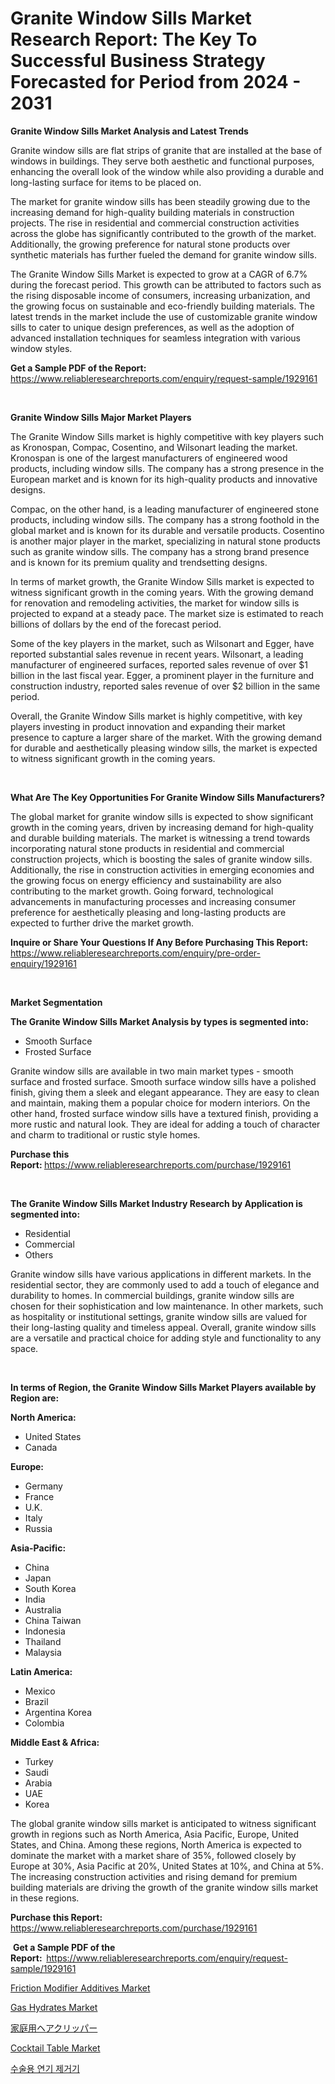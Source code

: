 <p><h1>Granite Window Sills Market Research Report: The Key To Successful Business Strategy Forecasted for Period from 2024 - 2031</h1></p><p><strong>Granite Window Sills Market Analysis and Latest Trends</strong></p>
<p><p>Granite window sills are flat strips of granite that are installed at the base of windows in buildings. They serve both aesthetic and functional purposes, enhancing the overall look of the window while also providing a durable and long-lasting surface for items to be placed on.</p><p>The market for granite window sills has been steadily growing due to the increasing demand for high-quality building materials in construction projects. The rise in residential and commercial construction activities across the globe has significantly contributed to the growth of the market. Additionally, the growing preference for natural stone products over synthetic materials has further fueled the demand for granite window sills.</p><p>The Granite Window Sills Market is expected to grow at a CAGR of 6.7% during the forecast period. This growth can be attributed to factors such as the rising disposable income of consumers, increasing urbanization, and the growing focus on sustainable and eco-friendly building materials. The latest trends in the market include the use of customizable granite window sills to cater to unique design preferences, as well as the adoption of advanced installation techniques for seamless integration with various window styles.</p></p>
<p><strong>Get a Sample PDF of the Report:&nbsp;</strong> <a href="https://www.reliableresearchreports.com/enquiry/request-sample/1929161">https://www.reliableresearchreports.com/enquiry/request-sample/1929161</a></p>
<p>&nbsp;</p>
<p><strong>Granite Window Sills Major Market Players</strong></p>
<p><p>The Granite Window Sills market is highly competitive with key players such as Kronospan, Compac, Cosentino, and Wilsonart leading the market. Kronospan is one of the largest manufacturers of engineered wood products, including window sills. The company has a strong presence in the European market and is known for its high-quality products and innovative designs.</p><p>Compac, on the other hand, is a leading manufacturer of engineered stone products, including window sills. The company has a strong foothold in the global market and is known for its durable and versatile products. Cosentino is another major player in the market, specializing in natural stone products such as granite window sills. The company has a strong brand presence and is known for its premium quality and trendsetting designs.</p><p>In terms of market growth, the Granite Window Sills market is expected to witness significant growth in the coming years. With the growing demand for renovation and remodeling activities, the market for window sills is projected to expand at a steady pace. The market size is estimated to reach billions of dollars by the end of the forecast period.</p><p>Some of the key players in the market, such as Wilsonart and Egger, have reported substantial sales revenue in recent years. Wilsonart, a leading manufacturer of engineered surfaces, reported sales revenue of over $1 billion in the last fiscal year. Egger, a prominent player in the furniture and construction industry, reported sales revenue of over $2 billion in the same period.</p><p>Overall, the Granite Window Sills market is highly competitive, with key players investing in product innovation and expanding their market presence to capture a larger share of the market. With the growing demand for durable and aesthetically pleasing window sills, the market is expected to witness significant growth in the coming years.</p></p>
<p>&nbsp;</p>
<p><strong>What Are The Key Opportunities For Granite Window Sills Manufacturers?</strong></p>
<p><p>The global market for granite window sills is expected to show significant growth in the coming years, driven by increasing demand for high-quality and durable building materials. The market is witnessing a trend towards incorporating natural stone products in residential and commercial construction projects, which is boosting the sales of granite window sills. Additionally, the rise in construction activities in emerging economies and the growing focus on energy efficiency and sustainability are also contributing to the market growth. Going forward, technological advancements in manufacturing processes and increasing consumer preference for aesthetically pleasing and long-lasting products are expected to further drive the market growth.</p></p>
<p><strong>Inquire or Share Your Questions If Any Before Purchasing This Report:</strong> <a href="https://www.reliableresearchreports.com/enquiry/pre-order-enquiry/1929161">https://www.reliableresearchreports.com/enquiry/pre-order-enquiry/1929161</a></p>
<p>&nbsp;</p>
<p><strong>Market Segmentation</strong></p>
<p><strong>The Granite Window Sills Market Analysis by types is segmented into:</strong></p>
<p><ul><li>Smooth Surface</li><li>Frosted Surface</li></ul></p>
<p><p>Granite window sills are available in two main market types - smooth surface and frosted surface. Smooth surface window sills have a polished finish, giving them a sleek and elegant appearance. They are easy to clean and maintain, making them a popular choice for modern interiors. On the other hand, frosted surface window sills have a textured finish, providing a more rustic and natural look. They are ideal for adding a touch of character and charm to traditional or rustic style homes.</p></p>
<p><strong>Purchase this Report:&nbsp;</strong><a href="https://www.reliableresearchreports.com/purchase/1929161">https://www.reliableresearchreports.com/purchase/1929161</a></p>
<p>&nbsp;</p>
<p><strong>The Granite Window Sills Market Industry Research by Application is segmented into:</strong></p>
<p><ul><li>Residential</li><li>Commercial</li><li>Others</li></ul></p>
<p><p>Granite window sills have various applications in different markets. In the residential sector, they are commonly used to add a touch of elegance and durability to homes. In commercial buildings, granite window sills are chosen for their sophistication and low maintenance. In other markets, such as hospitality or institutional settings, granite window sills are valued for their long-lasting quality and timeless appeal. Overall, granite window sills are a versatile and practical choice for adding style and functionality to any space.</p></p>
<p>&nbsp;</p>
<p><strong>In terms of Region, the Granite Window Sills Market Players available by Region are:</strong></p>
<p>
    <p> <strong> North America: </strong>
        <ul>
            <li>United States</li>
            <li>Canada</li>
        </ul>
        </p> 
    <p> <strong> Europe: </strong>
        <ul>
            <li>Germany</li>
            <li>France</li>
            <li>U.K.</li>
            <li>Italy</li>
            <li>Russia</li>
        </ul>
        </p> 
    <p> <strong> Asia-Pacific: </strong>
        <ul>
            <li>China</li>
            <li>Japan</li>
            <li>South Korea</li>
            <li>India</li>
            <li>Australia</li>
            <li>China Taiwan</li>
            <li>Indonesia</li>
            <li>Thailand</li>
            <li>Malaysia</li>
        </ul>
        </p> 
    <p> <strong> Latin America: </strong>
        <ul>
            <li>Mexico</li>
            <li>Brazil</li>
            <li>Argentina Korea</li>
            <li>Colombia</li>
        </ul>
        </p> 
    <p> <strong> Middle East & Africa: </strong>
        <ul>
            <li>Turkey</li>
            <li>Saudi</li>
            <li>Arabia</li>
            <li>UAE</li>
            <li>Korea</li>
        </ul>
    </p>
    </p>
<p><p>The global granite window sills market is anticipated to witness significant growth in regions such as North America, Asia Pacific, Europe, United States, and China. Among these regions, North America is expected to dominate the market with a market share of 35%, followed closely by Europe at 30%, Asia Pacific at 20%, United States at 10%, and China at 5%. The increasing construction activities and rising demand for premium building materials are driving the growth of the granite window sills market in these regions.</p></p>
<p><strong>Purchase this Report: </strong><a href="https://www.reliableresearchreports.com/purchase/1929161">https://www.reliableresearchreports.com/purchase/1929161</a></p>
<p>&nbsp;<strong>Get a Sample PDF of the Report:&nbsp;&nbsp;</strong><a href="https://www.reliableresearchreports.com/enquiry/request-sample/1929161">https://www.reliableresearchreports.com/enquiry/request-sample/1929161</a></p>
<p><strong></strong></p>
<p><p><a href="https://view.publitas.com/reportprime-1/friction-modifier-additives-market-research-report-forecasted-for-period-from-2024-2031-by-market-type-market-application-and-region/">Friction Modifier Additives Market</a></p><p><a href="https://view.publitas.com/reportprime-1/gas-hydrates-market-with-the-goal-of-estimating-the-market-size-and-future-growth-potential-of-various-market-segments-based-on-component-applications-end-user-and-region/">Gas Hydrates Market</a></p><p><a href="https://medium.com/@kelvinschiller898/%E5%AE%B6%E5%BA%AD%E7%94%A8%E3%83%98%E3%82%A2%E3%82%AF%E3%83%AA%E3%83%83%E3%83%91%E3%83%BC%E5%B8%82%E5%A0%B4-%E7%AB%B6%E4%BA%89%E5%88%86%E6%9E%90-%E5%B8%82%E5%A0%B4%E3%83%88%E3%83%AC%E3%83%B3%E3%83%89-2031%E5%B9%B4%E3%81%BE%E3%81%A7%E3%81%AE%E4%BA%88%E6%B8%AC-2a00bfa8d84c">家庭用ヘアクリッパー</a></p><p><a href="https://summer-dogwood-3e9.notion.site/Global-Cocktail-Table-Market-by-Types-Applications-and-Major-Players-with-Regional-Growth-Rate-An-b9c1f88beacc4e8890bc345c4a585f28">Cocktail Table Market</a></p><p><a href="https://medium.com/@deanwytalter456/%EC%88%98%EC%88%A0%EC%9A%A9-%EC%97%B0%EA%B8%B0-%EB%B0%B0%EC%B6%9C%EA%B8%B0-%EC%8B%9C%EC%9E%A5-%EB%B6%84%EC%84%9D-%EB%B0%8F-2024%EB%85%84%EB%B6%80%ED%84%B0-2031%EB%85%84%EA%B9%8C%EC%A7%80%EC%9D%98-%EA%B7%9C%EB%AA%A8-%EC%A0%84%EB%A7%9D-17e668516425">수술용 연기 제거기</a></p></p>